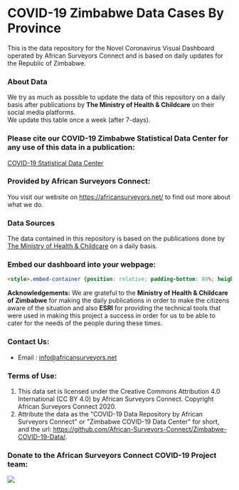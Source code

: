 # COVID-19 Zimbabwe Data Cases By Province
 This is the data repository for the  Novel Coronavirus Visual Dashboard operated by African Surveyors Connect and is based on daily updates for the Republic of Zimbabwe. 

 ### About Data
We try as much as possible to update the data of this repository on a daily basis after publications by <strong>The Ministry of Health & Childcare</strong> on their social media platforms. 
<br>
We update this table once a week (after 7-days).  

 ### Please cite our COVID-19 Zimbabwe Statistical Data Center for any use of this data in a publication:
 <a href="https://covid19.africansurveyors.net/zimbabwe.php/">COVID-19 Statistical Data Center</a>

 ### Provided by African Surveyors Connect:
 You visit our website on <a href="https://africansurveyors.net/">https://africansurveyors.net/</a> to find out more about what we do.

 ### Data Sources
 The data contained in this repository is based on the publications done by <a href="https://twitter.com/MoHCCZim">The Ministry of Health & Childcare</a> on a daily basis. 

 ### Embed our dashboard  into your webpage:

 ```html
<style>.embed-container {position: relative; padding-bottom: 80%; height: 0; max-width: 100%;} .embed-container iframe, .embed-container object, .embed-container iframe{position: absolute; top: 0; left: 0; width: 100%; height: 100%;} small{position: absolute; z-index: 40; bottom: 0; margin-bottom: -15px;}</style><div class="embed-container"><iframe width="500" height="400" frameborder="0" scrolling="no" marginheight="0" marginwidth="0" title="COVID-19" src="https://experience.arcgis.com/experience/dcb93cc7fe894ab79417852b3290c20b"></iframe></div>
 ```

 <b>Acknowledgements:</b>
We are grateful to the <b>Ministry of Health & Childcare of Zimbabwe</b> for making the daily publications in order to make the citizens aware of the situation and also <b>ESRI</b> for providing the technical tools that were used in making this project a success in order for us to be able to cater for the needs of the people during these times. 
 
### Contact Us:
<ul> <li> Email : <a href="mailto:info@africansurveyors.net">info@africansurveyors.net</a></li></ul>


### Terms of Use: 
<ol><li>This data set is licensed under the Creative Commons Attribution 4.0 International (CC BY 4.0) by African Surveyors Connect. Copyright African Surveyors Connect 2020.</li>
<li>Attribute the data as the "COVID-19 Data Repository by African Surveyors Connect" or "Zimbabwe COVID-19 Data Center" for short, and the url: <a href="https://github.com/African-Surveyors-Connect/Zimbabwe-COVID-19-Data/">https://github.com/African-Surveyors-Connect/Zimbabwe-COVID-19-Data/</a>.</li></ol>


### Donate to the African Surveyors Connect COVID-19 Project team:
<a href='https://www.paynow.co.zw/Payment/Link/?q=c2VhcmNoPWFkbWluJTQwYWZyaWNhbnN1cnZleW9ycy5jby56dyZhbW91bnQ9MC4wMCZyZWZlcmVuY2U9U3VydmV5LUNhbGN1bGF0aW9ucy1Eb25hdGlvbiZsPTA%3d' target='_blank'><img src='https://www.paynow.co.zw/Content/Buttons/Medium_buttons/button_donate_medium.png' style='border:0' /></a> 